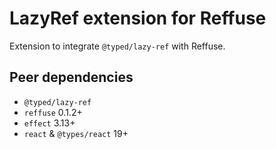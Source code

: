 # LazyRef extension for Reffuse

Extension to integrate `@typed/lazy-ref` with Reffuse.

## Peer dependencies
- `@typed/lazy-ref`
- `reffuse` 0.1.2+
- `effect` 3.13+
- `react` & `@types/react` 19+
